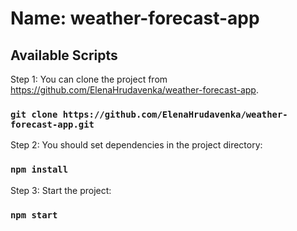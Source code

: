 # Name: weather-forecast-app

## Available Scripts

Step 1: You can clone the project from https://github.com/ElenaHrudavenka/weather-forecast-app.

### `git clone https://github.com/ElenaHrudavenka/weather-forecast-app.git`

Step 2: You should set dependencies in the project directory:

### `npm install`

Step 3: Start the project:

### `npm start`
